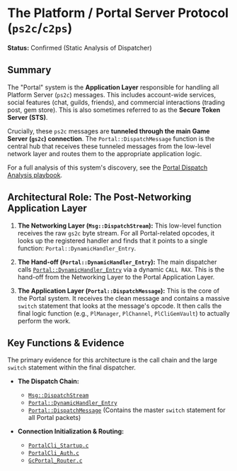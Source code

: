 # The Platform / Portal Server Protocol (`ps2c`/`c2ps`)

**Status:** Confirmed (Static Analysis of Dispatcher)

## Summary

The "Portal" system is the **Application Layer** responsible for handling all Platform Server (`ps2c`) messages. This includes account-wide services, social features (chat, guilds, friends), and commercial interactions (trading post, gem store). This is also sometimes referred to as the **Secure Token Server (STS)**.

Crucially, these `ps2c` messages are **tunneled through the main Game Server (`gs2c`) connection**. The `Portal::DispatchMessage` function is the central hub that receives these tunneled messages from the low-level network layer and routes them to the appropriate application logic.

For a full analysis of this system's discovery, see the [Portal Dispatch Analysis playbook](../../methodologies/discovery_playbooks/portal-dispatch-analysis.md).

## Architectural Role: The Post-Networking Application Layer

1.  **The Networking Layer (`Msg::DispatchStream`):** This low-level function receives the raw `gs2c` byte stream. For all Portal-related opcodes, it looks up the registered handler and finds that it points to a single function: `Portal::DynamicHandler_Entry`.

2.  **The Hand-off (`Portal::DynamicHandler_Entry`):** The main dispatcher calls [`Portal::DynamicHandler_Entry`](../../raw_decompilations/smsg/Portal_DynamicHandler_Entry.c) via a dynamic `CALL RAX`. This is the hand-off from the Networking Layer to the Portal Application Layer.

3.  **The Application Layer (`Portal::DispatchMessage`):** This is the core of the Portal system. It receives the clean message and contains a massive `switch` statement that looks at the message's opcode. It then calls the final logic function (e.g., `PlManager`, `PlChannel`, `PlCliGemVault`) to actually perform the work.

## Key Functions & Evidence

The primary evidence for this architecture is the call chain and the large `switch` statement within the final dispatcher.

*   **The Dispatch Chain:**
    *   [`Msg::DispatchStream`](../../raw_decompilations/smsg/Msg_DispatchStream.c)
    *   [`Portal::DynamicHandler_Entry`](../../raw_decompilations/smsg/Portal_DynamicHandler_Entry.c)
    *   [`Portal::DispatchMessage`](../../raw_decompilations/smsg/Portal_DispatchMessage.c) (Contains the master `switch` statement for all Portal packets)

*   **Connection Initialization & Routing:**
    *   [`PortalCli_Startup.c`](../../raw_decompilations/cmsg/portal/PortalCli_Startup.c)
    *   [`PortalCli_Auth.c`](../../raw_decompilations/cmsg/portal/PortalCli_Auth.c)
    *   [`GcPortal_Router.c`](../../raw_decompilations/cmsg/portal/GcPortal_Router.c)